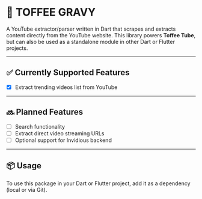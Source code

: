 # 🍮 TOFFEE GRAVY

A YouTube extractor/parser written in Dart that scrapes and extracts content directly from the YouTube website. This library powers **Toffee Tube**, but can also be used as a standalone module in other Dart or Flutter projects.

---

## ✅ Currently Supported Features

- [x] Extract trending videos list from YouTube

---

## 🔜 Planned Features

- [ ] Search functionality
- [ ] Extract direct video streaming URLs
- [ ] Optional support for Invidious backend

---

## 📦 Usage

To use this package in your Dart or Flutter project, add it as a dependency (local or via Git).